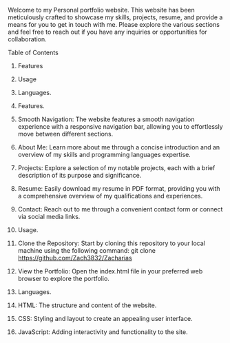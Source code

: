 Welcome to my Personal portfolio website. This website has been meticulously crafted to showcase my skills, projects, resume, and provide a means for you to get in touch with me. Please explore the various sections and feel free to reach out if you have any inquiries or opportunities for collaboration.

Table of Contents
1. Features
2. Usage
3. Languages.


1. Features.

1. Smooth Navigation: The website features a smooth navigation experience with a responsive navigation bar, allowing you to effortlessly move between different sections.

2. About Me: Learn more about me through a concise introduction and an overview of my skills and programming languages expertise.

3. Projects: Explore a selection of my notable projects, each with a brief description of its purpose and significance.

5. Resume: Easily download my resume in PDF format, providing you with a comprehensive overview of my qualifications and experiences.

6. Contact: Reach out to me through a convenient contact form or connect via social media links.


2. Usage.

1. Clone the Repository: Start by cloning this repository to your local machine using the following command:
git clone https://github.com/Zach3832/Zacharias

2. View the Portfolio: Open the index.html file in your preferred web browser to explore the portfolio.

3. Languages.

1. HTML: The structure and content of the website.
2. CSS: Styling and layout to create an appealing user interface.
3. JavaScript: Adding interactivity and functionality to the site.